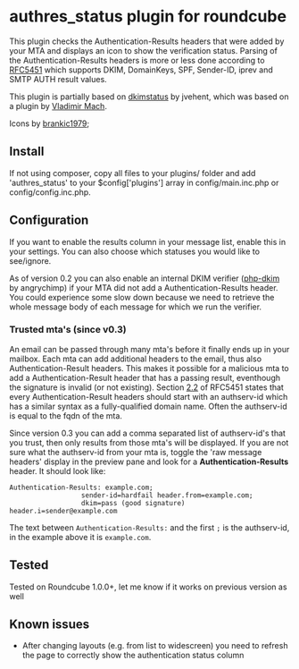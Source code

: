 # authres_status plugin for roundcube

This plugin checks the Authentication-Results headers that were added by your MTA and displays an icon to show the verification status. Parsing of the Authentication-Results headers is more or less done according to [RFC5451](https://tools.ietf.org/html/rfc5451) which supports DKIM, DomainKeys, SPF, Sender-ID, iprev and SMTP AUTH result values.

This plugin is partially based on [dkimstatus](https://github.com/jvehent/dkimstatus) by jvehent, which was based on a plugin by [Vladimir Mach](http://www.wladik.net).

Icons by [brankic1979](http://brankic1979.com/icons);

## Install
If not using composer, copy all files to your plugins/ folder and add 'authres_status' to your $config['plugins'] array in config/main.inc.php or config/config.inc.php.

## Configuration
If you want to enable the results column in your message list, enable this in your settings. You can also choose which statuses you would like to see/ignore.

As of version 0.2 you can also enable an internal DKIM verifier ([php-dkim](https://github.com/pimlie/php-dkim) by angrychimp) if your MTA did not add a Authentication-Results header. You could experience some slow down because we need to retrieve the whole message body of each message for which we run the verifier.

### Trusted mta's (since v0.3)
An email can be passed through many mta's before it finally ends up in your mailbox. Each mta can add additional headers to the email, thus also Authentication-Result headers. This makes it possible for a malicious mta to add a Authentication-Result header that has a passing result, eventhough the signature is invalid (or not existing). Section [2.2](https://tools.ietf.org/html/rfc5451#section-2.2) of RFC5451 states that every Authentication-Result headers should start with an authserv-id which has a similar syntax as a fully-qualified domain name. Often the authserv-id is equal to the fqdn of the mta.

Since version 0.3 you can add a comma separated list of authserv-id's that you trust, then only results from those mta's will be displayed. If you are not sure what the authserv-id from your mta is, toggle the 'raw message headers' display in the preview pane and look for a **Authentication-Results** header. It should look like:
```
Authentication-Results: example.com;
                  sender-id=hardfail header.from=example.com;
                  dkim=pass (good signature) header.i=sender@example.com
```

The text between `Authentication-Results:` and the first `;` is the authserv-id, in the example above it is `example.com`.

## Tested
Tested on Roundcube 1.0.0+, let me know if it works on previous version as well

## Known issues
- After changing layouts (e.g. from list to widescreen) you need to refresh the page to correctly show the authentication status column
